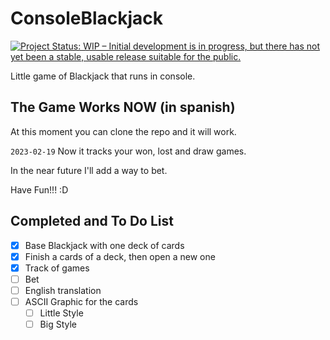 # ConsoleBlackjack

<a href="https://www.repostatus.org/#wip"><img src="https://www.repostatus.org/badges/latest/wip.svg" alt="Project Status: WIP – Initial development is in progress, but there has not yet been a stable, usable release suitable for the public." /></a>

Little game of Blackjack that runs in console.

## The Game Works NOW (in spanish)

At this moment you can clone the repo and it will work.

`2023-02-19` Now it tracks your won, lost and draw games.

In the near future I'll add a way to bet.

Have Fun!!! :D

## Completed and To Do List

- [x] Base Blackjack with one deck of cards
- [x] Finish a cards of a deck, then open a new one
- [x] Track of games
- [ ] Bet
- [ ] English translation
- [ ] ASCII Graphic for the cards
    - [ ] Little Style
    - [ ] Big Style
